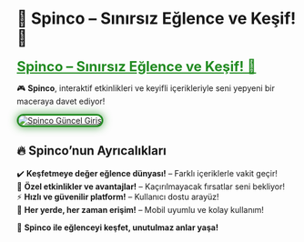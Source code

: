 # 🎡 Spinco – Sınırsız Eğlence ve Keşif! 🎠  

<a href="https://cutt.ly/SpincoLink" title="Spinco Güncel Giriş" style="color: #228b22; font-size: 24px; font-weight: bold;">Spinco – Sınırsız Eğlence ve Keşif! 🎠</a>  

🎮 **Spinco**, interaktif etkinlikleri ve keyifli içerikleriyle seni yepyeni bir maceraya davet ediyor!  

<a href="https://cutt.ly/SpincoLink" title="Spinco Güncel Giriş">  
<img src="https://i.ibb.co/BtMhhf6/g-venligiris.jpg" alt="Spinco Güncel Giriş" style="max-width: 100%; border: 3px solid #228b22; border-radius: 15px; box-shadow: 0px 0px 15px rgba(34, 139, 34, 0.8);">  
</a>  

## 🔥 Spinco’nun Ayrıcalıkları  
✔️ **Keşfetmeye değer eğlence dünyası!** – Farklı içeriklerle vakit geçir!  
🎁 **Özel etkinlikler ve avantajlar!** – Kaçırılmayacak fırsatlar seni bekliyor!  
⚡ **Hızlı ve güvenilir platform!** – Kullanıcı dostu arayüz!  
📱 **Her yerde, her zaman erişim!** – Mobil uyumlu ve kolay kullanım!  

🚀 **Spinco ile eğlenceyi keşfet, unutulmaz anlar yaşa!**
